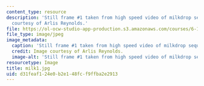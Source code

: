 ```yaml
---
content_type: resource
description: 'Still frame #1 taken from high speed video of milkdrop sequence. Image
  courtesy of Arlis Reynolds.'
file: https://ol-ocw-studio-app-production.s3.amazonaws.com/courses/6-163-strobe-project-laboratory-fall-2005/d31feaf124e0b2e148fcf9ffba2e2913_milk1.jpg
file_type: image/jpeg
image_metadata:
  caption: 'Still frame #1 taken from high speed video of milkdrop sequence.'
  credit: Image courtesy of Arlis Reynolds.
  image-alt: 'Still frame #1 taken from high speed video of milkdrop sequence.'
resourcetype: Image
title: milk1.jpg
uid: d31feaf1-24e0-b2e1-48fc-f9ffba2e2913
---
```

